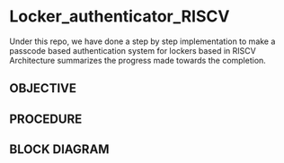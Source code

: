 # Locker_authenticator_RISCV
Under this repo, we have done a step by step implementation to make a passcode based authentication system for lockers based in RISCV Architecture summarizes the progress made towards the completion. 

## OBJECTIVE 

## PROCEDURE

## BLOCK DIAGRAM 


